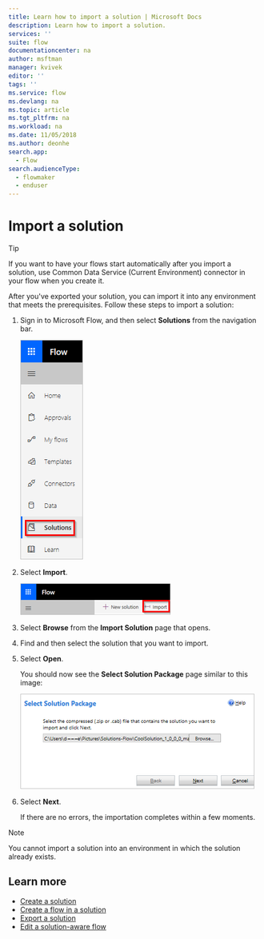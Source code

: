 ```yaml
---
title: Learn how to import a solution | Microsoft Docs
description: Learn how to import a solution.
services: ''
suite: flow
documentationcenter: na
author: msftman
manager: kvivek
editor: ''
tags: ''
ms.service: flow
ms.devlang: na
ms.topic: article
ms.tgt_pltfrm: na
ms.workload: na
ms.date: 11/05/2018
ms.author: deonhe
search.app: 
  - Flow
search.audienceType: 
  - flowmaker
  - enduser
---
```


# Import a solution

> [!TIP]
> If you want to have your flows start automatically after you import a solution, use Common Data Service (Current Environment) connector in your flow when you create it.

After you've exported your solution, you can import it into any environment that meets the prerequisites. Follow these steps to import a solution:

1. Sign in to Microsoft Flow, and then select **Solutions** from the navigation bar.

   ![](./media/import-flow-solution/select-solutions-from-left-nav.png)

1. Select **Import**.

   ![](./media/import-flow-solution/select-import.png)

1. Select **Browse** from the **Import Solution** page that opens.
1. Find and then select the solution that you want to import.
1. Select **Open**.

   You should now see the **Select Solution Package** page similar to this image:

   ![](./media/import-flow-solution/import-solution.png)

1. Select **Next**.

   If there are no errors, the importation completes within a few moments.

> [!NOTE]
> You cannot import a solution into an environment in which the solution already exists.


## Learn more

<!--from editor: Do you want to add Remove a solution-aware flow to this list?-->

- [Create a solution](./overview-solution-flows.md)
- [Create a flow in a solution](./create-flow-solution.md)
- [Export a solution](./export-flow-solution.md)
- [Edit a solution-aware flow](./edit-solution-aware-flow.md)
